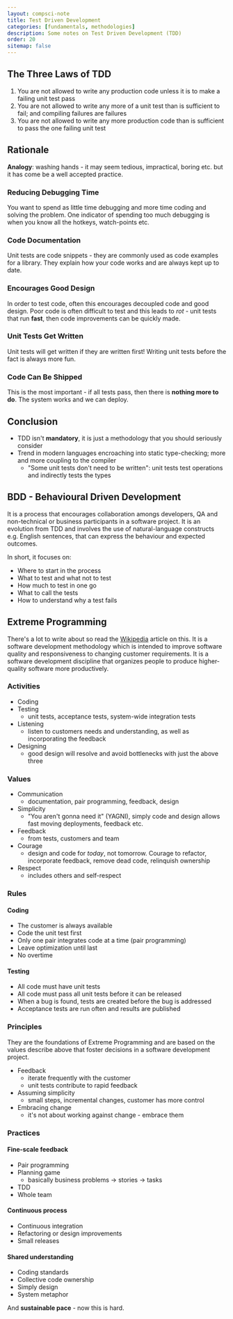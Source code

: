 ```yaml
---
layout: compsci-note
title: Test Driven Development
categories: [fundamentals, methodologies]
description: Some notes on Test Driven Development (TDD)
order: 20
sitemap: false
---
```


## The Three Laws of TDD

1. You are not allowed to write any production code unless it is to make a failing unit test pass
2. You are not allowed to write any more of a unit test than is sufficient to fail; and compiling failures are failures
3. You are not allowed to write any more production code than is sufficient to pass the one failing unit test

## Rationale

**Analogy**: washing hands - it may seem tedious, impractical, boring etc. but it has come be a well accepted practice.

### Reducing Debugging Time

You want to spend as little time debugging and more time coding and solving the problem. One indicator of spending too much debugging is when you know all the hotkeys, watch-points etc.

### Code Documentation

Unit tests are code snippets - they are commonly used as code examples for a library. They explain how your code works and are always kept up to date.

### Encourages Good Design

In order to test code, often this encourages decoupled code and good design. Poor code is often difficult to test and this leads to *rot* - unit tests that run **fast**, then code improvements can be quickly made.

### Unit Tests Get Written

Unit tests will get written if they are written first! Writing unit tests before the fact is always more fun.

### Code Can Be Shipped

This is the most important - if all tests pass, then there is **nothing more to do**. The system works and we can deploy.

## Conclusion

* TDD isn't **mandatory**, it is just a methodology that you should seriously consider
* Trend in modern languages encroaching into static type-checking; more and more coupling to the compiler
  * "Some unit tests don't need to be written": unit tests test operations and indirectly tests the types

## BDD - Behavioural Driven Development

It is a process that encourages collaboration amongs developers, QA and non-technical or business participants in a software project. It is an evolution from TDD and involves the use of natural-language constructs e.g. English sentences, that can express the behaviour and expected outcomes.

In short, it focuses on:

* Where to start in the process
* What to test and what not to test
* How much to test in one go
* What to call the tests
* How to understand why a test fails

## Extreme Programming

There's a lot to write about so read the [Wikipedia](https://en.wikipedia.org/wiki/Extreme_programming) article on this. It is a software development methodology which is intended to improve software quality and responsiveness to changing customer requirements. It is a software development discipline that organizes people to produce higher-quality software more productively.

### Activities

* Coding
* Testing
  * unit tests, acceptance tests, system-wide integration tests
* Listening
  * listen to customers needs and understanding, as well as incorporating the feedback
* Designing
  * good design will resolve and avoid bottlenecks with just the above three

### Values

* Communication
  * documentation, pair programming, feedback, design
* Simplicity
  * "You aren't gonna need it" (YAGNI), simply code and design allows fast moving deployments, feedback etc.
* Feedback
  * from tests, customers and team
* Courage
  * design and code for *today*, not tomorrow. Courage to refactor, incorporate feedback, remove dead code, relinquish ownership
* Respect
  * includes others and self-respect

### Rules

#### Coding

* The customer is always available
* Code the unit test first
* Only one pair integrates code at a time (pair programming)
* Leave optimization until last
* No overtime

#### Testing

* All code must have unit tests
* All code must pass all unit tests before it can be released
* When a bug is found, tests are created before the bug is addressed
* Acceptance tests are run often and results are published

### Principles

They are the foundations of Extreme Programming and are based on the values describe above that foster decisions in a software development project.

* Feedback
  * iterate frequently with the customer
  * unit tests contribute to rapid feedback
* Assuming simplicity
  * small steps, incremental changes, customer has more control
* Embracing change
  * it's not about working against change - embrace them

### Practices

#### Fine-scale feedback

* Pair programming
* Planning game
  * basically business problems -> stories -> tasks
* TDD
* Whole team

#### Continuous process

* Continuous integration
* Refactoring or design improvements
* Small releases

#### Shared understanding

* Coding standards
* Collective code ownership
* Simply design
* System metaphor

And **sustainable pace** - now this is hard.
